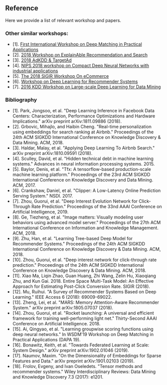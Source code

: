## Reference
Here we provide a list of relevant workshop and papers.

### Other similar workshops:
- [1]. [First International Workshop on Deep Matching in Practical Applications](https://wsdm2019-dapa.github.io/)
- [2]. [2018 Workshop on ExplainAble Recommendation and Search](https://ears2018.github.io/)
- [3]. [2018 AdKDD & TargetAd](https://adkdd-targetad.wixsite.com/2018)
- [4]. [NIPS 2018 workshop on Compact Deep Neural Networks with industrial applications](https://nips.cc/Conferences/2018/Schedule?showEvent=10941)
- [5]. [The 2018 SIGIR Workshop On eCommerce](https://sigir-ecom.github.io/)
- [6]. [Workshop on Deep Learning for Recommender Systems](http://dlrs-workshop.org/)
- [7]. [2016 KDD Workshop on Large-scale Deep Learning for Data Mining](http://discovery.cs.wayne.edu/kdd_workshop/)

### Bibliography
- [1]. Park, Jongsoo, et al. "Deep Learning Inference in Facebook Data Centers: Characterization, Performance Optimizations and Hardware Implications." arXiv preprint arXiv:1811.09886 (2018).
- [2]. Grbovic, Mihajlo, and Haibin Cheng. "Real-time personalization using embeddings for search ranking at Airbnb." Proceedings of the 24th ACM SIGKDD International Conference on Knowledge Discovery & Data Mining. ACM, 2018.
- [3]. Haldar, Malay, et al. "Applying Deep Learning To Airbnb Search." arXiv preprint arXiv:1810.09591 (2018).
- [4]. Sculley, David, et al. "Hidden technical debt in machine learning systems." Advances in neural information processing systems. 2015.
- [5]. Baylor, Denis, et al. "Tfx: A tensorflow-based production-scale machine learning platform." Proceedings of the 23rd
ACM SIGKDD International Conference on Knowledge Discovery and Data Mining. ACM, 2017.
- [6]. Crankshaw, Daniel, et al. "Clipper: A Low-Latency Online Prediction Serving System." NSDI. 2017.
- [7]. Zhou, Guorui, et al. "Deep Interest Evolution Network for Click-Through Rate Prediction." Proceedings of the 33nd AAAI Conference on Artificial Intelligence, 2019.
- [8]. Ge, Tiezheng, et al. "Image matters: Visually modeling user behaviors using advanced model server." Proceedings of the 27th ACM International Conference on Information and Knowledge Management. ACM, 2018.
- [9]. Zhu, Han, et al. "Learning Tree-based Deep Model for Recommender Systems." Proceedings of the 24th ACM SIGKDD International Conference on Knowledge Discovery & Data Mining. ACM, 2018.
- [10]. Zhou, Guorui, et al. "Deep interest network for click-through rate prediction." Proceedings of the 24th ACM SIGKDD International Conference on Knowledge Discovery & Data Mining. ACM, 2018.
- [11]. Xiao Ma, Liqin Zhao, Guan Huang, Zhi Wang, Zelin Hu, Xiaoqiang Zhu, and Kun Gai. 2018. Entire Space Multi-Task Model: An Effective Approach for Estimating Post-Click Conversion Rate. SIGIR (2018).
- [12]. Mu, Ruihui. "A Survey of Recommender Systems Based on Deep Learning." IEEE Access 6 (2018): 69009-69022.
- [13]. Zheng, Lei, et al. "MARS: Memory Attention-Aware Recommender System." arXiv preprint arXiv:1805.07037 (2018).
- [14]. Zhou, Guorui, et al. "Rocket launching: A universal and efficient framework for training well-performing light net."
Thirty-Second AAAI Conference on Artificial Intelligence. 2018.
- [15]. Ai, Qingyao, et al. "Learning groupwise scoring functions using deep neural networks." In WSDM'19 Workshop on Deep Matching in Practical Applications (DAPA 19).
- [16]. Bonawitz, Keith, et al. "Towards Federated Learning at Scale: System Design." arXiv preprint arXiv:1902.01046 (2019).
- [17]. Naumov, Maxim. "On the Dimensionality of Embeddings for Sparse Features and Data." arXiv preprint arXiv:1901.02103 (2019).
- [18]. Frolov, Evgeny, and Ivan Oseledets. "Tensor methods and recommender systems." Wiley Interdisciplinary Reviews:
Data Mining and Knowledge Discovery 7.3 (2017): e1201.


